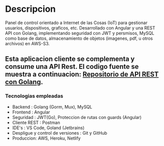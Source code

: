 # Descripcion
Panel de control orientado a Internet de las Cosas (IoT) para gestionar usuarios, dispositivos, graficos, etc.
Desarrollado con Angular y una REST API con Golang, implementando seguridad con JWT y persmisos, MySQL como base de datos, almacenamiento de objetos (imagenes, pdf, u otros archivos) en AWS-S3.

Esta aplicacion cliente se complementa y consume una API Rest. El codigo fuente se muestra a continuacion:
[Repositorio de API REST con Golang](https://github.com/edwinndev/iotapi-mmj).
---


### Tecnologias empleadas
* Backend : Golang (Gorm, Mux), MySQL
* Frontend : Angular
* Seguridad : JWT(Go), Proteccion de rutas con guards (Angular)
* Cliente REST : Postman
* IDE's : VS Code, Goland (Jetbrains)
* Despligue y control de versiones : Git y GitHub
* Produccion: AWS, Heroku, Netlify
